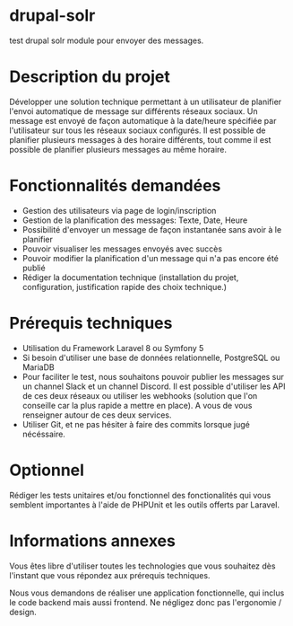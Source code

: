 # drupal-solr
test drupal solr module pour envoyer des messages.


# Description du projet

Développer une solution technique permettant à un utilisateur de planifier l'envoi automatique de message sur différents réseaux sociaux. Un message est envoyé de façon automatique à la date/heure spécifiée par l'utilisateur sur tous les réseaux sociaux configurés. Il est possible de planifier plusieurs messages à des horaire différents, tout comme il est possible de planifier plusieurs messages au même horaire.

# Fonctionnalités demandées
- Gestion des utilisateurs via page de login/inscription
- Gestion de la planification des messages: Texte, Date, Heure
- Possibilité d'envoyer un message de façon instantanée sans avoir à le planifier
- Pouvoir visualiser les messages envoyés avec succès
- Pouvoir modifier la planification d'un message qui n'a pas encore été publié
- Rédiger la documentation technique (installation du projet, configuration, justification rapide des choix technique.)

# Prérequis techniques
- Utilisation du Framework Laravel 8 ou Symfony 5
- Si besoin d'utiliser une base de données relationnelle, PostgreSQL ou MariaDB
- Pour faciliter le test, nous souhaitons pouvoir publier les messages sur un channel Slack et un channel Discord. Il est possible d'utiliser les API de ces deux réseaux ou utiliser les webhooks (solution que l'on conseille car la plus rapide a mettre en place). A vous de vous renseigner autour de ces deux services.
- Utiliser Git, et ne pas hésiter à faire des commits lorsque jugé nécéssaire.

# Optionnel

Rédiger les tests unitaires et/ou fonctionnel des fonctionalités qui vous semblent importantes à l'aide de PHPUnit et les outils offerts par Laravel.

# Informations annexes

Vous êtes libre d'utiliser toutes les technologies que vous souhaitez dès l'instant que vous répondez aux prérequis techniques.

Nous vous demandons de réaliser une application fonctionnelle, qui inclus le code backend mais aussi frontend. Ne négligez donc pas l'ergonomie / design.


